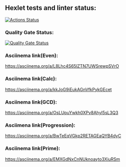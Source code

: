 ## Hexlet tests and linter status:
[![Actions Status](https://github.com/hOSTBlur/java-project-61/actions/workflows/hexlet-check.yml/badge.svg)](https://github.com/hOSTBlur/java-project-61/actions)
### Quality Gate Status:
[![Quality Gate Status](https://sonarcloud.io/api/project_badges/measure?project=hOSTBlur_java-project-61&metric=alert_status)](https://sonarcloud.io/summary/new_code?id=hOSTBlur_java-project-61)


### Asciinema link(Even):
https://asciinema.org/a/L8Lhc4S65lZTN7UWSrewpSVrO

### Asciinema link(Calc):
https://asciinema.org/a/kkJoG9iEukAGnVfkPykGEcet

### Asciinema link(GCD):
https://asciinema.org/a/OsLUpuYwkh0XPv8AhyI5sL3Q3

### Asciimena link(Progression):
https://asciinema.org/a/BwTeEqVGkp2RETAGEaQYB4dyC

### Asciinema link(Prime):
https://asciinema.org/a/EMXGdNxCnNUknoayto3XiuRSm
